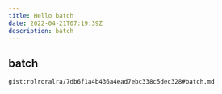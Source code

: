 ```yaml
---
title: Hello batch
date: 2022-04-21T07:19:39Z
description: batch
---
```


## batch
`gist:rolroralra/7db6f1a4b436a4ead7ebc338c5dec328#batch.md`
